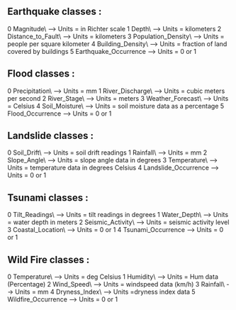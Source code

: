 ## Earthquake classes :

0 Magnitude\   		-->    Units = in Richter scale
1 Depth\		-->    Units = kilometers
2 Distance_to_Fault\    -->    Units = kilometers
3 Population_Density\ 	-->    Units = people per square kilometer
4 Building_Density\	-->    Units = fraction of land covered by buildings
5 Earthquake_Occurrence	       -->    Units = 0 or 1

## Flood classes :

0 Precipitation\	-->    Units = mm
1 River_Discharge\	-->    Units = cubic meters per second
2 River_Stage\		-->    Units = meters
3 Weather_Forecast\	-->    Units = Celsius
4 Soil_Moisture\	-->    Units = soil moisture data as a percentage
5 Flood_Occurrence	-->    Units = 0 or 1

## Landslide classes :

0 Soil_Drift\		-->    Units = soil drift readings
1 Rainfall\		-->    Units = mm
2 Slope_Angle\		-->    Units = slope angle data in degrees
3 Temperature\		-->    Units = temperature data in degrees Celsius
4 Landslide_Occurrence		-->    Units = 0 or 1

## Tsunami classes :

0 Tilt_Readings\	-->    Units = tilt readings in degrees
1 Water_Depth\		-->    Units = water depth in meters
2 Seismic_Activity\	-->    Units = seismic activity level
3 Coastal_Location\	-->    Units = 0 or 1
4 Tsunami_Occurrence		-->    Units = 0 or 1

## Wild Fire classes :

0 Temperature\		-->    Units = deg Celsius
1 Humidity\		-->    Units = Hum data (Percentage)
2 Wind_Speed\		-->    Units = windspeed data (km/h)
3 Rainfall\		-->    Units = mm
4 Dryness_Index\	-->    Units =dryness index data
5 Wildfire_Occurrence		-->    Units = 0 or 1